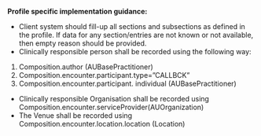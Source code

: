 **Profile specific implementation guidance:**

* Client system should fill-up all sections and subsections as defined in the profile. If data for any section/entries are not known or not available, then empty reason should be provided.
* Clinically responsible person shall be recorded using the following way:
1.  Composition.author (AUBasePractitioner)
1.  Composition.encounter.participant.type=”CALLBCK”
1.  Composition.encounter.participant. individual (AUBasePractitioner)
* Clinically responsible Organisation shall be recorded using Composition.encounter.serviceProvider(AUOrganization) 
* The Venue shall be recorded using Composition.encounter.location.location (Location)